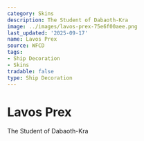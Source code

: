 ```yaml
---
category: Skins
description: The Student of Dabaoth-Kra
image: ../images/lavos-prex-75e6f00aee.png
last_updated: '2025-09-17'
name: Lavos Prex
source: WFCD
tags:
- Ship Decoration
- Skins
tradable: false
type: Ship Decoration
---
```


# Lavos Prex

The Student of Dabaoth-Kra

